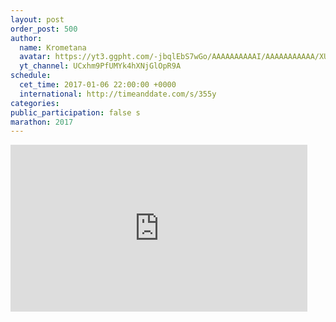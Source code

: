 ```yaml
---
layout: post
order_post: 500
author:
  name: Krometana
  avatar: https://yt3.ggpht.com/-jbqlEbS7wGo/AAAAAAAAAAI/AAAAAAAAAAA/XUDHP3Uu3rU/s88-c-k-no-mo-rj-c0xffffff/photo.jpg
  yt_channel: UCxhm9PfUMYk4hXNjGlOpR9A
schedule:
  cet_time: 2017-01-06 22:00:00 +0000
  international: http://timeanddate.com/s/355y
categories:
public_participation: false s
marathon: 2017
---
```

<iframe width="475" height="267" src="https://www.youtube.com/embed/s67BYPUpJm4" frameborder="0" allowfullscreen></iframe>
